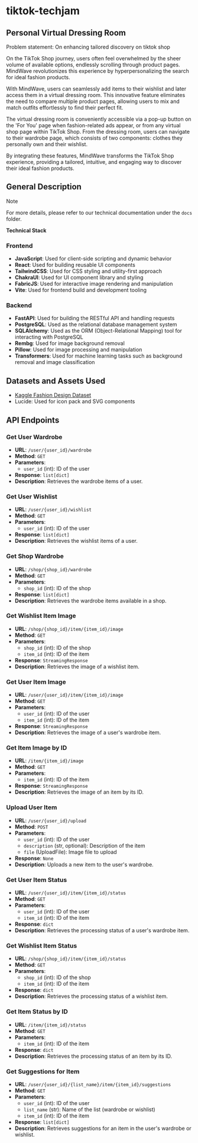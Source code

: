 # tiktok-techjam

## Personal Virtual Dressing Room 
Problem statement: On enhancing tailored discovery on tiktok shop

On the TikTok Shop journey, users often feel overwhelmed by the sheer volume of available options, endlessly scrolling through product pages. MindWave revolutionizes this experience by hyperpersonalizing the search for ideal fashion products.

With MindWave, users can seamlessly add items to their wishlist and later access them in a virtual dressing room. This innovative feature eliminates the need to compare multiple product pages, allowing users to mix and match outfits effortlessly to find their perfect fit.

The virtual dressing room is conveniently accessible via a pop-up button on the 'For You' page when fashion-related ads appear, or from any virtual shop page within TikTok Shop. From the dressing room, users can navigate to their wardrobe page, which consists of two components: clothes they personally own and their wishlist.

By integrating these features, MindWave transforms the TikTok Shop experience, providing a tailored, intuitive, and engaging way to discover their ideal fashion products.

## General Description
> [!NOTE]
> For more details, please refer to our technical documentation under the `docs` folder.

**Technical Stack**

### Frontend

* **JavaScript**: Used for client-side scripting and dynamic behavior
* **React**: Used for building reusable UI components
* **TailwindCSS**: Used for CSS styling and utility-first approach
* **ChakraUI**: Used for UI component library and styling
* **FabricJS**: Used for interactive image rendering and manipulation
* **Vite**: Used for frontend build and development tooling

### Backend

* **FastAPI**: Used for building the RESTful API and handling requests
* **PostgreSQL**: Used as the relational database management system
* **SQLAlchemy**: Used as the ORM (Object-Relational Mapping) tool for interacting with PostgreSQL
* **Rembg**: Used for image background removal
* **Pillow**: Used for image processing and manipulation
* **Transformers**: Used for machine learning tasks such as background removal and image classification

## Datasets and Assets Used
- [Kaggle Fashion Design Dataset](https://www.kaggle.com/datasets/paramaggarwal/fashion-product-images-dataset)
- Lucide: Used for icon pack and SVG components

## API Endpoints

### Get User Wardrobe
- **URL**: `/user/{user_id}/wardrobe`
- **Method**: `GET`
- **Parameters**:
  - `user_id` (int): ID of the user
- **Response**: `list[dict]`
- **Description**: Retrieves the wardrobe items of a user.

### Get User Wishlist
- **URL**: `/user/{user_id}/wishlist`
- **Method**: `GET`
- **Parameters**:
  - `user_id` (int): ID of the user
- **Response**: `list[dict]`
- **Description**: Retrieves the wishlist items of a user.

### Get Shop Wardrobe
- **URL**: `/shop/{shop_id}/wardrobe`
- **Method**: `GET`
- **Parameters**:
  - `shop_id` (int): ID of the shop
- **Response**: `list[dict]`
- **Description**: Retrieves the wardrobe items available in a shop.

### Get Wishlist Item Image
- **URL**: `/shop/{shop_id}/item/{item_id}/image`
- **Method**: `GET`
- **Parameters**:
  - `shop_id` (int): ID of the shop
  - `item_id` (int): ID of the item
- **Response**: `StreamingResponse`
- **Description**: Retrieves the image of a wishlist item.

### Get User Item Image
- **URL**: `/user/{user_id}/item/{item_id}/image`
- **Method**: `GET`
- **Parameters**:
  - `user_id` (int): ID of the user
  - `item_id` (int): ID of the item
- **Response**: `StreamingResponse`
- **Description**: Retrieves the image of a user's wardrobe item.

### Get Item Image by ID
- **URL**: `/item/{item_id}/image`
- **Method**: `GET`
- **Parameters**:
  - `item_id` (int): ID of the item
- **Response**: `StreamingResponse`
- **Description**: Retrieves the image of an item by its ID.

### Upload User Item
- **URL**: `/user/{user_id}/upload`
- **Method**: `POST`
- **Parameters**:
  - `user_id` (int): ID of the user
  - `description` (str, optional): Description of the item
  - `file` (UploadFile): Image file to upload
- **Response**: `None`
- **Description**: Uploads a new item to the user's wardrobe.

### Get User Item Status
- **URL**: `/user/{user_id}/item/{item_id}/status`
- **Method**: `GET`
- **Parameters**:
  - `user_id` (int): ID of the user
  - `item_id` (int): ID of the item
- **Response**: `dict`
- **Description**: Retrieves the processing status of a user's wardrobe item.

### Get Wishlist Item Status
- **URL**: `/shop/{shop_id}/item/{item_id}/status`
- **Method**: `GET`
- **Parameters**:
  - `shop_id` (int): ID of the shop
  - `item_id` (int): ID of the item
- **Response**: `dict`
- **Description**: Retrieves the processing status of a wishlist item.

### Get Item Status by ID
- **URL**: `/item/{item_id}/status`
- **Method**: `GET`
- **Parameters**:
  - `item_id` (int): ID of the item
- **Response**: `dict`
- **Description**: Retrieves the processing status of an item by its ID.

### Get Suggestions for Item
- **URL**: `/user/{user_id}/{list_name}/item/{item_id}/suggestions`
- **Method**: `GET`
- **Parameters**:
  - `user_id` (int): ID of the user
  - `list_name` (str): Name of the list (wardrobe or wishlist)
  - `item_id` (int): ID of the item
- **Response**: `list[dict]`
- **Description**: Retrieves suggestions for an item in the user's wardrobe or wishlist.
